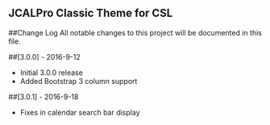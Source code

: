 ## JCALPro Classic Theme for CSL

##Change Log
All notable changes to this project will be documented in this file.

##[3.0.0] - 2016-9-12
  - Initial 3.0.0 release
  - Added Bootstrap 3 column support

##[3.0.1] - 2016-9-18
  - Fixes in calendar search bar display